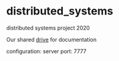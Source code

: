 # distributed_systems
distributed systems project 2020

Our shared [drive](https://drive.google.com/drive/folders/1pJ7_yBAVj_Qdc6GxyntaDXKxpJl-cfUm?usp=sharing) for documentation

configuration:
server port: 7777
